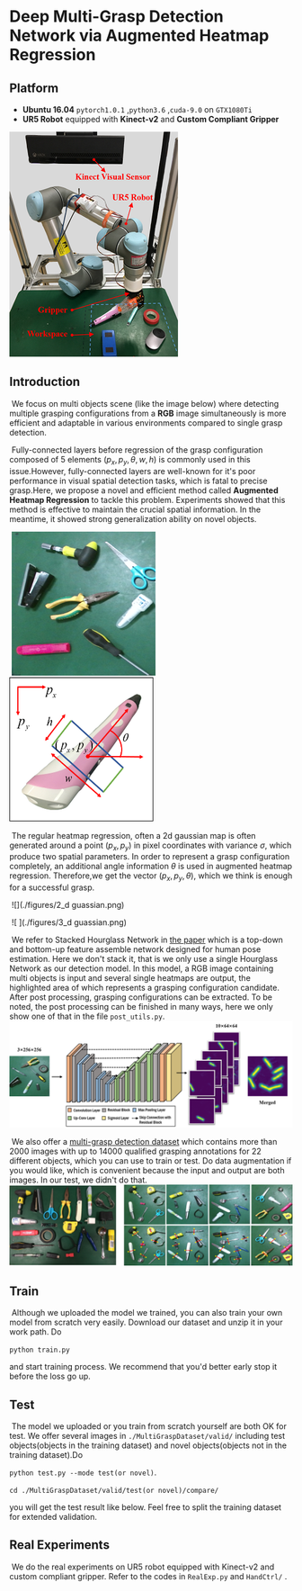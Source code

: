 #  Deep Multi-Grasp Detection Network via Augmented Heatmap Regression

## Platform

* **Ubuntu 16.04**  ```pytorch1.0.1``` ,```python3.6``` ,```cuda-9.0``` on ```GTX1080Ti``` 
* **UR5 Robot** equipped with **Kinect-v2** and **Custom Compliant Gripper**

![](./figures/exp_noted.png)

## Introduction

​	We focus on multi objects scene (like the image below) where detecting multiple grasping configurations from a **RGB** image simultaneously is more efficient and adaptable in various environments compared to single grasp detection.

​	Fully-connected layers before regression of the grasp configuration composed of 5 elements $(p_{x},p_{y},\theta,w,h)$ is commonly used in this issue.However, fully-connected layers are well-known for it's poor performance in visual spatial detection tasks, which is fatal to precise grasp.Here, we propose a novel and efficient method called **Augmented Heatmap Regression** to tackle this problem. Experiments showed that this method is effective to maintain the crucial spatial information. In the meantime, it showed strong generalization ability on novel objects.

​                      	![](./figures/test_1_ori.png) ![](./figures/sample_vector.png)

​	The regular heatmap regression, often a 2d gaussian map is often generated around a point $(p_{x},p_{y})$ in pixel coordinates with variance $\sigma$, which produce two spatial parameters. In order to represent a grasp configuration completely, an additional angle information $\theta$ is used in augmented heatmap regression. Therefore,we get the vector $(p_{x},p_{y},\theta)$, which we think is enough for a successful grasp.

​            ![](./figures/2_d guassian.png)  

​            ![ ](./figures/3_d guassian.png)

​		We refer to Stacked Hourglass Network in [the paper](https://arxiv.org/pdf/1603.06937.pdf) which is a top-down and bottom-up feature assemble network designed for human pose estimation. Here we don't stack it, that is we only use a single Hourglass Network as our detection model. In this model, a RGB image containing multi objects is input and several single heatmaps are output,  the highlighted area of which represents a grasping configuration candidate. After post processing, grasping configurations can be extracted.  To be noted, the post processing can be finished in many ways, here we only show one of that in the file ```post_utils.py```. ![](./figures/network.png)

​		We also offer a [multi-grasp detection dataset](http://xxx) which contains more than 2000 images with up to 14000 qualified grasping annotations for 22 different objects, which you can use to train or test. Do data augmentation if you would like, which is convenient because the input and output are both images. In our test, we didn't do that.![](./figures/dataset.png)

## Train

​		Although we uploaded the model we trained, you can also train your own model from scratch very easily.  Download our dataset and unzip it in your work path. Do 

```python train.py``` 

and start training process. We recommend that you'd better early stop it before the loss go up.

## Test

​		The model we uploaded or you train from scratch yourself are both OK for test. We offer several images in ```./MultiGraspDataset/valid/``` including test objects(objects in the training dataset) and novel objects(objects not in the training dataset).Do 

```python test.py --mode test(or novel)```. 

```cd ./MultiGraspDataset/valid/test(or novel)/compare/```

you will get the test result like below. Feel free to split the training dataset for extended validation.

## Real Experiments

​		We do the real experiments on UR5 robot equipped with Kinect-v2 and custom compliant gripper. Refer to the codes in ```RealExp.py``` and ```HandCtrl/``` .


